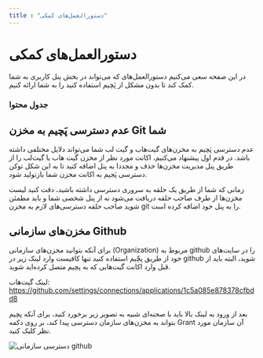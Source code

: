 ```yaml
---
title : "دستورالعمل‌های کمکی"
---
```


# دستورالعمل‌های کمکی 

در این صفحه سعی می‌کنیم دستورالعمل‌های که می‌تواند در بخش پنل کاربری به شما کمک کند تا بدون مشکل از پَچیم استفاده کنید را به شما ارائه کنیم.

### جدول محتوا 

## عدم دسترسی پَچیم به مخزن Git شما 

عدم دسترسی پَچیم به مخزن‌های گیت‌هاب و گیت لب شما می‌تواند دلایل مختلفی داشته باشد. در قدم اول پیشنهاد می‌کنیم، اکانت مورد نظر از مخزن گیت‌ هاب یا گیت‌لب را از طریق پنل مدیریت مخزن‌ها حذف و مجددا به پنل اضافه کنید تا به این شکل توکن دسترسی پَجیم به اکانت مخزن شما بازتولید شود.

زمانی که شما از طریق یک حلقه به سروری دسترسی داشته باشید، دقت کنید لیست مخزن‌ها از طرف صاحب حلقه دریافت می‌شود نه از پنل شخصی شما و باید مطمئن شوید صاحب حلقه دسترسی‌های لازم به مخزن git را به پنل خود اضافه کرده است.

## مخزن‌های سازمانی Github

برای آنکه بتوانید مخزن‌های سازمانی (Organization) مربوط به github را در سایت‌های خود از طریق پچّیم استفاده کنید تنها کافیست وارد لینک زیر در github شوید، البته باید از قبل وارد اکانت گیت‌هابی که به پچیم متصل کرده‌اید شوید.

لینک گیت‌هاب: https://github.com/settings/connections/applications/1c5a085e878378cfbdd8

بعد از ورود به لینک بالا باید با صحنه‌ای شبیه به تصویر زیر برخورد کنید، برای آنکه پچیم بتواند به مخزن‌های سازمان دسترسی پیدا کند، بر روی دکمه Grant آن سازمان مورد نظر کلیک کنید.

![دسترسی سازمانی github](/img/github-orgs-grant.jpg)
